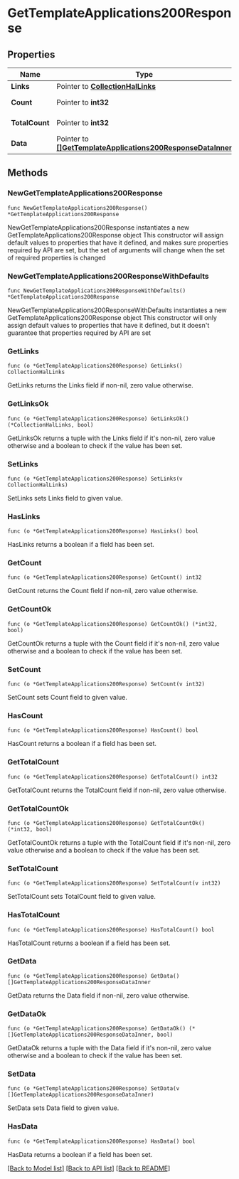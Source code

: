 # GetTemplateApplications200Response

## Properties

Name | Type | Description | Notes
------------ | ------------- | ------------- | -------------
**Links** | Pointer to [**CollectionHalLinks**](CollectionHalLinks.md) |  | [optional] 
**Count** | Pointer to **int32** |  | [optional] [readonly] 
**TotalCount** | Pointer to **int32** |  | [optional] [readonly] 
**Data** | Pointer to [**[]GetTemplateApplications200ResponseDataInner**](GetTemplateApplications200ResponseDataInner.md) |  | [optional] [readonly] 

## Methods

### NewGetTemplateApplications200Response

`func NewGetTemplateApplications200Response() *GetTemplateApplications200Response`

NewGetTemplateApplications200Response instantiates a new GetTemplateApplications200Response object
This constructor will assign default values to properties that have it defined,
and makes sure properties required by API are set, but the set of arguments
will change when the set of required properties is changed

### NewGetTemplateApplications200ResponseWithDefaults

`func NewGetTemplateApplications200ResponseWithDefaults() *GetTemplateApplications200Response`

NewGetTemplateApplications200ResponseWithDefaults instantiates a new GetTemplateApplications200Response object
This constructor will only assign default values to properties that have it defined,
but it doesn't guarantee that properties required by API are set

### GetLinks

`func (o *GetTemplateApplications200Response) GetLinks() CollectionHalLinks`

GetLinks returns the Links field if non-nil, zero value otherwise.

### GetLinksOk

`func (o *GetTemplateApplications200Response) GetLinksOk() (*CollectionHalLinks, bool)`

GetLinksOk returns a tuple with the Links field if it's non-nil, zero value otherwise
and a boolean to check if the value has been set.

### SetLinks

`func (o *GetTemplateApplications200Response) SetLinks(v CollectionHalLinks)`

SetLinks sets Links field to given value.

### HasLinks

`func (o *GetTemplateApplications200Response) HasLinks() bool`

HasLinks returns a boolean if a field has been set.

### GetCount

`func (o *GetTemplateApplications200Response) GetCount() int32`

GetCount returns the Count field if non-nil, zero value otherwise.

### GetCountOk

`func (o *GetTemplateApplications200Response) GetCountOk() (*int32, bool)`

GetCountOk returns a tuple with the Count field if it's non-nil, zero value otherwise
and a boolean to check if the value has been set.

### SetCount

`func (o *GetTemplateApplications200Response) SetCount(v int32)`

SetCount sets Count field to given value.

### HasCount

`func (o *GetTemplateApplications200Response) HasCount() bool`

HasCount returns a boolean if a field has been set.

### GetTotalCount

`func (o *GetTemplateApplications200Response) GetTotalCount() int32`

GetTotalCount returns the TotalCount field if non-nil, zero value otherwise.

### GetTotalCountOk

`func (o *GetTemplateApplications200Response) GetTotalCountOk() (*int32, bool)`

GetTotalCountOk returns a tuple with the TotalCount field if it's non-nil, zero value otherwise
and a boolean to check if the value has been set.

### SetTotalCount

`func (o *GetTemplateApplications200Response) SetTotalCount(v int32)`

SetTotalCount sets TotalCount field to given value.

### HasTotalCount

`func (o *GetTemplateApplications200Response) HasTotalCount() bool`

HasTotalCount returns a boolean if a field has been set.

### GetData

`func (o *GetTemplateApplications200Response) GetData() []GetTemplateApplications200ResponseDataInner`

GetData returns the Data field if non-nil, zero value otherwise.

### GetDataOk

`func (o *GetTemplateApplications200Response) GetDataOk() (*[]GetTemplateApplications200ResponseDataInner, bool)`

GetDataOk returns a tuple with the Data field if it's non-nil, zero value otherwise
and a boolean to check if the value has been set.

### SetData

`func (o *GetTemplateApplications200Response) SetData(v []GetTemplateApplications200ResponseDataInner)`

SetData sets Data field to given value.

### HasData

`func (o *GetTemplateApplications200Response) HasData() bool`

HasData returns a boolean if a field has been set.


[[Back to Model list]](../README.md#documentation-for-models) [[Back to API list]](../README.md#documentation-for-api-endpoints) [[Back to README]](../README.md)


